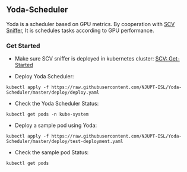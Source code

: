 ## Yoda-Scheduler
Yoda is a scheduler based on GPU metrics. By cooperation with [SCV Sniffer](https://github.com/NJUPT-ISL/SCV),
 It is schedules tasks according to GPU performance.

### Get Started 
- Make sure SCV sniffer is deployed in kubernetes cluster: [SCV: Get-Started](https://github.com/NJUPT-ISL/SCV#get-started)

- Deploy Yoda Scheduler:
```shell
kubectl apply -f https://raw.githubusercontent.com/NJUPT-ISL/Yoda-Scheduler/master/deploy/deploy.yaml
```

- Check the Yoda Scheduler Status:
```shell
kubectl get pods -n kube-system 
```

- Deploy a sample pod using Yoda:
```shell
kubectl apply -f https://raw.githubusercontent.com/NJUPT-ISL/Yoda-Scheduler/master/deploy/test-deployment.yaml
```

- Check the sample pod Status:
```shell
kubectl get pods 
```

